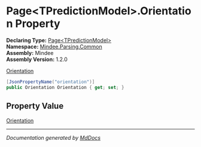 ﻿<!--  
  <auto-generated>   
    The contents of this file were generated by a tool.  
    Changes to this file may be list if the file is regenerated  
  </auto-generated>   
-->

# Page\<TPredictionModel\>.Orientation Property

**Declaring Type:** [Page\<TPredictionModel\>](../index.md)  
**Namespace:** [Mindee.Parsing.Common](../../index.md)  
**Assembly:** Mindee  
**Assembly Version:** 1.2.0

[Orientation](../../Orientation/index.md)

```csharp
[JsonPropertyName("orientation")]
public Orientation Orientation { get; set; }
```

## Property Value

[Orientation](../../Orientation/index.md)

___

*Documentation generated by [MdDocs](https://github.com/ap0llo/mddocs)*
